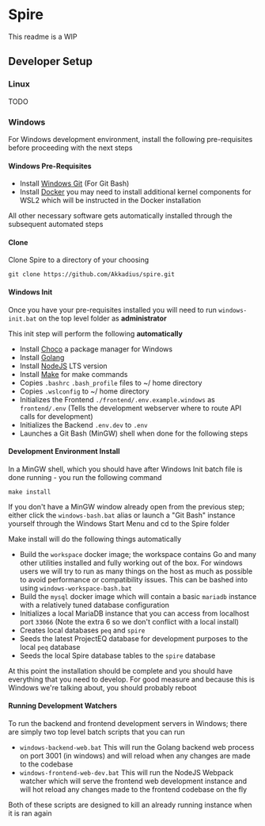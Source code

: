 # Spire

This readme is a WIP

## Developer Setup

### Linux

TODO

### Windows

For Windows development environment, install the following pre-requisites before proceeding with the next steps

#### Windows Pre-Requisites 

* Install [Windows Git](https://git-scm.com/download/win) (For Git Bash)
* Install [Docker](https://docs.docker.com/desktop/windows/install/) you may need to install additional kernel components for WSL2 which will be instructed in the Docker installation

All other necessary software gets automatically installed through the subsequent automated steps

#### Clone

Clone Spire to a directory of your choosing

```
git clone https://github.com/Akkadius/spire.git
```

#### Windows Init

Once you have your pre-requisites installed you will need to run `windows-init.bat` on the top level folder as **administrator**

This init step will perform the following **automatically**

* Install [Choco](https://chocolatey.org/) a package manager for Windows
* Install [Golang](https://golang.org/)
* Install [NodeJS](https://nodejs.org/en/) LTS version
* Install [Make](https://www.gnu.org/software/make/) for make commands
* Copies `.bashrc` `.bash_profile` files to ~/ home directory
* Copies `.wslconfig` to ~/ home directory
* Initializes the Frontend `./frontend/.env.example.windows` as `frontend/.env` (Tells the development webserver where to route API calls for development)
* Initializes the Backend `.env.dev` to `.env`
* Launches a Git Bash (MinGW) shell when done for the following steps

#### Development Environment Install

In a MinGW shell, which you should have after Windows Init batch file is done running - you run the following command

```
make install
```

If you don't have a MinGW window already open from the previous step; either click the `windows-bash.bat` alias or launch a "Git Bash" instance yourself through the Windows Start Menu and cd to the Spire folder

Make install will do the following things automatically

* Build the `workspace` docker image; the workspace contains Go and many other utilities installed and fully working out of the box. For windows users we will try to run as many things on the host as much as possible to avoid performance or compatibility issues. This can be bashed into using `windows-workspace-bash.bat` 
* Build the `mysql` docker image which will contain a basic `mariadb` instance with a relatively tuned database configuration
* Initializes a local MariaDB instance that you can access from localhost port `33066` (Note the extra 6 so we don't conflict with a local install)
* Creates local databases `peq` and `spire`
* Seeds the latest ProjectEQ database for development purposes to the local `peq` database
* Seeds the local Spire database tables to the `spire` database

At this point the installation should be complete and you should have everything that you need to develop. For good measure and because this is Windows we're talking about, you should probably reboot

#### Running Development Watchers

To run the backend and frontend development servers in Windows; there are simply two top level batch scripts that you can run

* `windows-backend-web.bat` This will run the Golang backend web process on port 3001 (in windows) and will reload when any changes are made to the codebase
* `windows-frontend-web-dev.bat` This will run the NodeJS Webpack watcher which will serve the frontend web development instance and will hot reload any changes made to the frontend codebase on the fly

Both of these scripts are designed to kill an already running instance when it is ran again